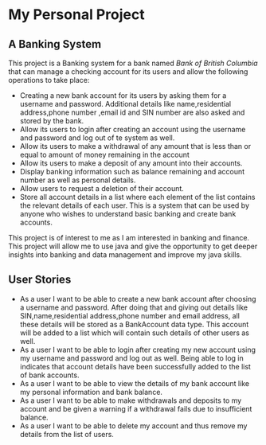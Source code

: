 # My Personal Project

## A Banking System

This project is a Banking system for a bank named *Bank of British Columbia* that can manage a checking account for its users and
allow the following operations to take place:
* Creating a new bank account for its users by asking them for a username and password. Additional details like name,residential address,phone number ,email id and SIN number are also asked and stored by the bank. 
* Allow its users to login after creating an account using the username and password and log out of te system as well.
* Allow its users to make a withdrawal of any amount that is less than or equal to amount of money remaining in the account
* Allow its users to make a deposit of any amount into their accounts.
* Display banking information such as balance remaining and account number as well as personal details.
* Allow users to request a deletion of their account.
* Store all account details in a list where each element of the list contains the relevant details of each user.
This is a system that can be used by anyone who wishes to understand basic banking and create bank accounts.

This project is of interest to me as I am interested in banking and finance. This project will allow me to use java and give the opportunity to get deeper insights into banking and data management and improve my java skills.

## User Stories
* As a user I want to be able to create a new bank account after choosing a username and password. After doing that and giving out details like SIN,name,residential address,phone number and email address, all these details will be stored as a BankAccount data type. This account  will be added to a list which will contain such details of other users as well.
* As a user I want to be able to login after creating my new account using my username and password and log out as well. Being able to log in indicates that account details have been successfully added to the list of bank accounts.
* As a user I want to be able to view the details of my bank account like my personal information and bank balance.
* As a user I want to be able to make withdrawals and deposits to my account and be given a warning if a withdrawal fails due to insufficient balance.
* As a user I want to be able to delete my account and thus remove my details from the list of users.



